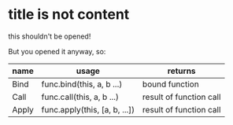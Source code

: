 ﻿# title is not content
this shouldn't be opened!

But you opened it anyway, so:

|  name  |  usage                        | returns                     |
|--------|-------------------------------|-----------------------------|
|  Bind  | func.bind(this, a, b ...)     | bound function              |
|  Call  | func.call(this, a, b ...)     | result of function call     |
|  Apply | func.apply(this, [a, b, ...]) | result of function call     |
